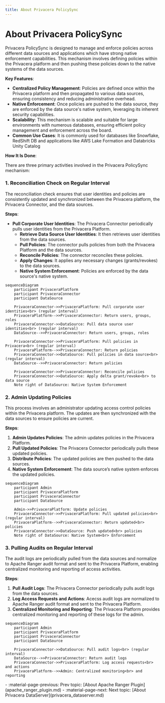 ```yaml
---
title: About Privacera PolicySync
---
```


# About Privacera PolicySync

Privacera PolicySync is designed to manage and enforce policies across different data sources and applications which
have strong native enforcement capabilities. This mechanism involves defining policies within the Privacera platform
and then pushing these policies down to the native systems of the data sources.

**Key Features**:

- **Centralized Policy Management**: Policies are defined once within the Privacera platform and then propagated to
  various data sources, ensuring consistency and reducing administrative overhead.
- **Native Enforcement**: Once policies are pushed to the data source, they are enforced by the data source's native
  system, leveraging its inherent security capabilities.
- **Scalability**: This mechanism is scalable and suitable for large environments with numerous databases, ensuring
  efficient policy management and enforcement across the board.
- **Common Use Cases**: It is commonly used for databases like Snowflake, RedShift DB and applications like AWS Lake
  Formation and Databricks Unity Catalog

**How It Is Done**:

There are three primary activities involved in the Privacera PolicySync mechanism:

### **1. Reconciliation Check on Regular Interval**

The reconciliation check ensures that user identities and policies are consistently updated and synchronized between the
Privacera platform, the Privacera Connector, and the data sources.

**Steps**:

- **Pull Corporate User Identities**: The Privacera Connector periodically pulls user identities from the Privacera Platform.
    - **Retrieve Data Source User Identities**: It then retrieves user identities from the data sources.
    - **Pull Policies**: The connector pulls policies from both the Privacera Platform and the data sources.
    - **Reconcile Policies**: The connector reconciles these policies.
    - **Apply Changes**: It applies any necessary changes (grants/revokes) to the data sources.
    - **Native System Enforcement**: Policies are enforced by the data source's native system.

```mermaid
sequenceDiagram
    participant PrivaceraPlatform
    participant PrivaceraConnector
    participant DataSource

    PrivaceraConnector->>PrivaceraPlatform: Pull corporate user identities<br> (regular interval)
    PrivaceraPlatform-->>PrivaceraConnector: Return users, groups, roles
    PrivaceraConnector->>DataSource: Pull data source user identities<br> (regular interval)
    DataSource-->>PrivaceraConnector: Return users, groups, roles

    PrivaceraConnector->>PrivaceraPlatform: Pull policies in Privacera<br> (regular interval)
    PrivaceraPlatform-->>PrivaceraConnector: Return policies
    PrivaceraConnector->>DataSource: Pull policies in data source<br> (regular interval)
    DataSource-->>PrivaceraConnector: Return policies

    PrivaceraConnector->>PrivaceraConnector: Reconcile policies
    PrivaceraConnector->>DataSource: Apply delta grant/revoke<br> to data source
    Note right of DataSource: Native System Enforcement
```

### **2. Admin Updating Policies**

This process involves an administrator updating access control policies within the Privacera platform. The updates are
then synchronized with the data sources to ensure policies are current.

**Steps**:

1. **Admin Updates Policies**: The admin updates policies in the Privacera Platform.
2. **Pull Updated Policies**: The Privacera Connector periodically pulls these updated policies.
3. **Distribute Policies**: The updated policies are then pushed to the data sources.
4. **Native System Enforcement**: The data source’s native system enforces the updated policies.

```mermaid
sequenceDiagram
    participant Admin
    participant PrivaceraPlatform
    participant PrivaceraConnector
    participant DataSource

    Admin->>PrivaceraPlatform: Update policies
    PrivaceraConnector->>PrivaceraPlatform: Pull updated policies<br> (regular interval)
    PrivaceraPlatform-->>PrivaceraConnector: Return updated<br> policies
    PrivaceraConnector->>DataSource: Push updated<br> policies
    Note right of DataSource: Native System<br> Enforcement
```

### **3. Pulling Audits on Regular Interval**

The audit logs are periodically pulled from the data sources and normalize to Apache Ranger audit format and sent to the Privacera Platform, enabling
centralized monitoring and reporting of access activities.

**Steps**:

1. **Pull Audit Logs**: The Privacera Connector periodically pulls audit logs from the data sources.
2. **Log Access Requests and Actions**: Acecss audit logs are normalized to Apache Ranger audit format and sent to the Privacera Platform.
3. **Centralized Monitoring and Reporting**: The Privacera Platform provides centralized monitoring and reporting of these logs for the admin.

```mermaid
sequenceDiagram
    participant Admin
    participant PrivaceraPlatform
    participant PrivaceraConnector
    participant DataSource

    PrivaceraConnector->>DataSource: Pull audit logs<br> (regular interval)
    DataSource-->>PrivaceraConnector: Return audit logs
    PrivaceraConnector->>PrivaceraPlatform: Log access requests<br> and actions
    PrivaceraPlatform-->>Admin: Centralized monitoring<br> and reporting
```
<div class="grid cards" markdown>
-   :material-page-previous: Prev topic: [About Apache Ranger Plugin](apache_ranger_plugin.md)
-   :material-page-next: Next topic: [About Privacera DataServer](privacera_dataserver.md) 
</div>
